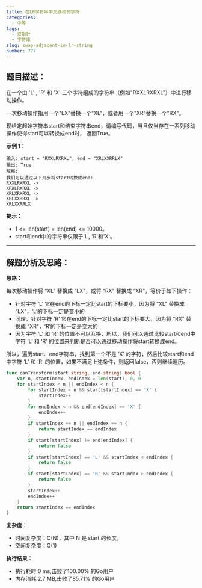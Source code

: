 ```yaml
---
title: 在LR字符串中交换相邻字符
categories:
  - 中等
tags:
  - 双指针
  - 字符串
slug: swap-adjacent-in-lr-string
number: 777
---
```


## 题目描述：

在一个由 'L' , 'R' 和 'X' 三个字符组成的字符串（例如"RXXLRXRXL"）中进行移动操作。

一次移动操作指用一个"LX"替换一个"XL"，或者用一个"XR"替换一个"RX"。

现给定起始字符串start和结束字符串end，请编写代码，当且仅当存在一系列移动操作使得start可以转换成end时， 返回True。

**示例 1：**
```
输入: start = "RXXLRXRXL", end = "XRLXXRRLX"
输出: True
解释:
我们可以通过以下几步将start转换成end:
RXXLRXRXL ->
XRXLRXRXL ->
XRLXRXRXL ->
XRLXXRRXL ->
XRLXXRRLX
```


**提示：**
- 1 <= len(start) = len(end) <= 10000。
- start和end中的字符串仅限于'L', 'R'和'X'。
---

## 解题分析及思路：

**思路：**

每次移动操作将 “XL" 替换成 “LX"，或将 “RX" 替换成 “XR"，等价于如下操作：

- 针对字符 ‘L’ 它在end的下标一定比start的下标要小，因为将 “XL" 替换成 “LX"，‘L’的下标一定是变小的
- 同理，针对字符 ‘R’ 它在end的下标一定比start的下标要大，因为将 “RX" 替换成 “XR"，‘R’的下标一定是变大的
- 因为字符 ‘L’ 和 ‘R’ 的位置不可以互换，所以，我们可以通过比较start和end中字符 ‘L’ 和 ‘R’ 的位置来判断是否可以通过移动操作将start转换成end。

所以，遍历start、end字符串，找到第一个不是 ‘X’ 的字符，然后比较start和end中字符 ‘L’ 和 ‘R’ 的位置，如果不满足上述条件，则返回false，否则继续遍历。

```go
func canTransform(start string, end string) bool {
	var n, startIndex, endIndex = len(start), 0, 0
	for startIndex < n || endIndex < n {
		for startIndex < n && start[startIndex] == 'X' {
			startIndex++
		}
		for endIndex < n && end[endIndex] == 'X' {
			endIndex++
		}
		if startIndex == n || endIndex == n {
			return startIndex == endIndex
		}
		if start[startIndex] != end[endIndex] {
			return false
		}
		if start[startIndex] == 'L' && startIndex < endIndex {
			return false
		}
		if start[startIndex] == 'R' && startIndex > endIndex {
			return false
		}
		startIndex++
		endIndex++
	}
	return startIndex == endIndex
}
```

**复杂度：**

- 时间复杂度：O(N)，其中 N 是 start 的长度。
- 空间复杂度：O(1)

**执行结果：**

- 执行耗时:0 ms,击败了100.00% 的Go用户
- 内存消耗:2.7 MB,击败了85.71% 的Go用户

